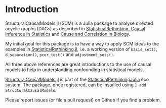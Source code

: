 # Introduction

StructuralCausalModels.jl (SCM) is a Julia package to analyse directed acyclic graphs (DAGs) as described in [StatisticalRethinking](https://xcelab.net/rm/statistical-rethinking/), [Causal Inference in Statistics](http://bcs.wiley.com/he-bcs/Books?action=index&bcsId=10288&itemId=1119186846) and [Cause and Correlation in Biology](https://www.cambridge.org/core/books/cause-and-correlation-in-biology/247799189B31939D24BC0F61FD59E9BB#).

My initial goal for this package is to have a way to apply SCM ideas to the examples in [StatisticalRethinking.jl](https://github.com/StatisticalRethinkingJulia), i.e. a working version of `basis_set()`, `d_separation()`, `pcor_test()` and `adjustment_sets()`.

All three above references are great introductions to the use of causal models to help in understanding confounding in statistical models. 

[StructuralCausalModels.jl](https://github.com/StatisticalRethinkingJulia/StructuralCausalModels.jl) is part of the [StatisticalRethinkingJulia](https://github.com/StatisticalRethinkingJulia) eco system. The package, once registered, can be installed using `] add StructuralCausalModels`.

Please report issues (or file a pull request) on Github if you find a problem.
